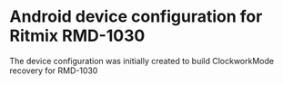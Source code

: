 Android device configuration for Ritmix RMD-1030
================================

The device configuration was initially created to build ClockworkMode recovery for RMD-1030

